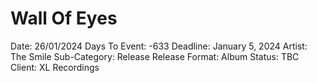 # Wall Of Eyes

Date: 26/01/2024
Days To Event: -633
Deadline: January 5, 2024
Artist: The Smile
Sub-Category: Release
Release Format: Album
Status: TBC
Client: XL Recordings